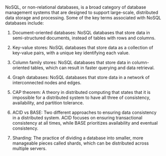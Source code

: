 NoSQL, or non-relational databases, is a broad category of database management systems that are designed to support large-scale, distributed data storage and processing. Some of the key terms associated with NoSQL databases include:

1. Document-oriented databases: NoSQL databases that store data in semi-structured documents, instead of tables with rows and columns.

2. Key-value stores: NoSQL databases that store data as a collection of key-value pairs, with a unique key identifying each value.

3. Column family stores: NoSQL databases that store data in column-oriented tables, which can result in faster querying and data retrieval.

4. Graph databases: NoSQL databases that store data in a network of interconnected nodes and edges.

5. CAP theorem: A theory in distributed computing that states that it is impossible for a distributed system to have all three of consistency, availability, and partition tolerance.

6. ACID vs BASE: Two different approaches to ensuring data consistency in a distributed system. ACID focuses on ensuring transactional consistency at all times, while BASE prioritizes availability and eventual consistency.

7. Sharding: The practice of dividing a database into smaller, more manageable pieces called shards, which can be distributed across multiple servers.
